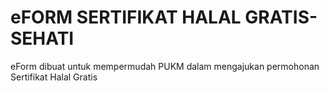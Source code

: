 # eFORM SERTIFIKAT HALAL GRATIS-SEHATI
eForm dibuat untuk mempermudah PUKM dalam mengajukan permohonan Sertifikat Halal Gratis
